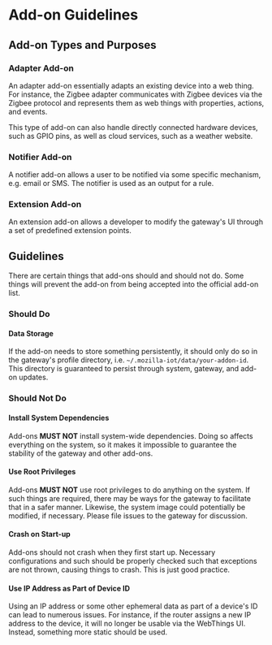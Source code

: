# Add-on Guidelines

## Add-on Types and Purposes

### Adapter Add-on

An adapter add-on essentially adapts an existing device into a web thing. For
instance, the Zigbee adapter communicates with Zigbee devices via the Zigbee
protocol and represents them as web things with properties, actions, and
events.

This type of add-on can also handle directly connected hardware devices, such
as GPIO pins, as well as cloud services, such as a weather website.

### Notifier Add-on

A notifier add-on allows a user to be notified via some specific mechanism,
e.g. email or SMS. The notifier is used as an output for a rule.

### Extension Add-on

An extension add-on allows a developer to modify the gateway's UI through a set
of predefined extension points.

## Guidelines

There are certain things that add-ons should and should not do. Some things
will prevent the add-on from being accepted into the official add-on list.

### Should Do

#### Data Storage

If the add-on needs to store something persistently, it should only do so in
the gateway's profile directory, i.e. `~/.mozilla-iot/data/your-addon-id`. This
directory is guaranteed to persist through system, gateway, and add-on updates.

### Should Not Do

#### Install System Dependencies

Add-ons **MUST NOT** install system-wide dependencies. Doing so affects
everything on the system, so it makes it impossible to guarantee the stability
of the gateway and other add-ons.

#### Use Root Privileges

Add-ons **MUST NOT** use root privileges to do anything on the system. If such
things are required, there may be ways for the gateway to facilitate that in a
safer manner. Likewise, the system image could potentially be modified, if
necessary. Please file issues to the gateway for discussion.

#### Crash on Start-up

Add-ons should not crash when they first start up. Necessary configurations and
such should be properly checked such that exceptions are not thrown, causing
things to crash. This is just good practice.

#### Use IP Address as Part of Device ID

Using an IP address or some other ephemeral data as part of a device's ID can
lead to numerous issues. For instance, if the router assigns a new IP address
to the device, it will no longer be usable via the WebThings UI. Instead,
something more static should be used.
